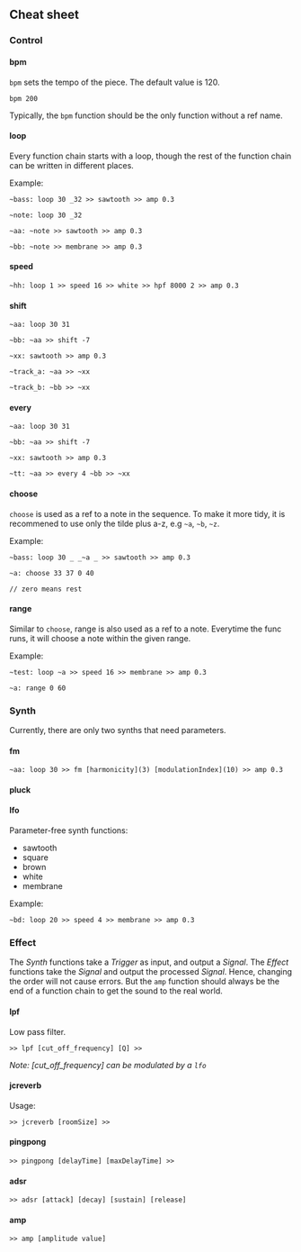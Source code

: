 ## Cheat sheet

### Control

#### bpm
```bpm``` sets the tempo of the piece. The default value is 120.
```
bpm 200
```
Typically, the ```bpm``` function should be the only function without a ref name.

#### loop
Every function chain starts with a loop, though the rest of the function chain can be written in different places.

Example:
```
~bass: loop 30 _32 >> sawtooth >> amp 0.3
```
```
~note: loop 30 _32

~aa: ~note >> sawtooth >> amp 0.3

~bb: ~note >> membrane >> amp 0.3
```

#### speed
```
~hh: loop 1 >> speed 16 >> white >> hpf 8000 2 >> amp 0.3
```

#### shift
```
~aa: loop 30 31

~bb: ~aa >> shift -7

~xx: sawtooth >> amp 0.3

~track_a: ~aa >> ~xx

~track_b: ~bb >> ~xx
```

#### every
```
~aa: loop 30 31

~bb: ~aa >> shift -7

~xx: sawtooth >> amp 0.3

~tt: ~aa >> every 4 ~bb >> ~xx
```
#### choose
```choose``` is used as a ref to a note in the sequence. To make it more tidy, it is recommened to use only the tilde plus a-z, e.g ```~a```, ```~b```, ```~z```.

Example:
```
~bass: loop 30 _ _~a _ >> sawtooth >> amp 0.3

~a: choose 33 37 0 40

// zero means rest

```
#### range

Similar to ```choose```, range is also used as a ref to a note. Everytime the func runs, it will choose a note within the given range.

Example:
```
~test: loop ~a >> speed 16 >> membrane >> amp 0.3

~a: range 0 60
```

### Synth

Currently, there are only two synths that need parameters.

#### fm

```
~aa: loop 30 >> fm [harmonicity](3) [modulationIndex](10) >> amp 0.3
```

#### pluck

#### lfo

Parameter-free synth functions:
- sawtooth
- square
- brown
- white
- membrane

Example:
```
~bd: loop 20 >> speed 4 >> membrane >> amp 0.3
```

### Effect

The *Synth* functions take a *Trigger* as input, and output a *Signal*. The *Effect* functions take the *Signal* and output the processed *Signal*. Hence, changing the order will not cause errors. But the ```amp``` function should always be the end of a function chain to get the sound to the real world.

#### lpf

Low pass filter.

```
>> lpf [cut_off_frequency] [Q] >>
```
*Note: [cut_off_frequency] can be modulated by a ```lfo```*
#### jcreverb

Usage:
```
>> jcreverb [roomSize] >>
```

#### pingpong
```
>> pingpong [delayTime] [maxDelayTime] >>
```
#### adsr
```
>> adsr [attack] [decay] [sustain] [release]
```
#### amp

```
>> amp [amplitude value]
```